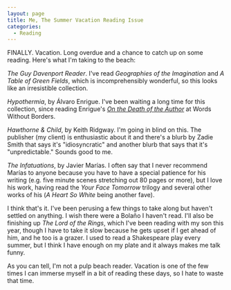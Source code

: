 ```yaml
---
layout: page
title: Me, The Summer Vacation Reading Issue
categories:
  - Reading
---
```

FINALLY. Vacation. Long overdue and a chance to catch up on some reading. Here's what I'm taking to the beach:

*The Guy Davenport Reader*. I've read _Geographies of the Imagination_ and *A Table of Green Fields*, which is incomprehensibly wonderful,  so this looks like an irresistible collection. 

*Hypothermia*, by Álvaro Enrigue. I've been waiting a long time for this collection, since reading Enrigue's [*On the Death of the Author*](http://wordswithoutborders.org/article/on-the-death-of-the-author) at Words Without Borders.

*Hawthorne & Child*, by Keith Ridgway. I'm going in blind on this. The publisher (my client) is enthusiastic about it and there's a blurb by Zadie Smith that says it's "idiosyncratic" and another blurb that says that it's "unpredictable." Sounds good to me.

*The Infatuations*, by Javier Marías. I often say that I never recommend Marías to anyone because you have to have a special patience for his writing (e.g. five minute scenes stretching out 80 pages or more), but I love his work, having read the *Your Face Tomorrow* trilogy and several other works of his (*A Heart So White* being another fave). 

I think that's it. I've been perusing a few things to take along but haven't settled on anything. I wish there were a Bolaño I haven't read. I'll also be finishing up *The Lord of the Rings*, which I've been reading with my son this year, though I have to take it slow because he gets upset if I get ahead of him, and he too is a grazer. I used to read a Shakespeare play every summer, but I think I have enough on my plate and it always makes me talk funny.

As you can tell, I'm not a pulp beach reader. Vacation is one of the few times I can immerse myself in a bit of reading these days, so I hate to waste that time. 





